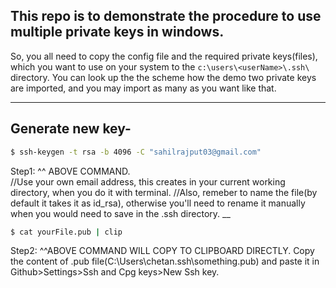 ## This repo is to demonstrate the procedure to use multiple private keys in windows.

So, you all need to copy the config file and the required private keys(files), which you want to use on your system to the `c:\users\<userName>\.ssh\` directory. You can look up the the scheme how the demo two private keys are imported, and you may import as many as you want like that.

***

## Generate new key-

```bash
$ ssh-keygen -t rsa -b 4096 -C "sahilrajput03@gmail.com"
```

Step1: ^^ ABOVE COMMAND.  
//Use your own email address, this creates in your current working directory, when you do it with terminal.
//Also, remeber to name the file(by default it takes it as id_rsa), otherwise you'll need to rename it manually when you would need to save in the .ssh directory.
__

```bash
$ cat yourFile.pub | clip
```

Step2: ^^ABOVE COMMAND WILL COPY TO CLIPBOARD DIRECTLY.
Copy the content of .pub file(C:\Users\chetan\.ssh\something.pub) and paste it in Github>Settings>Ssh and Cpg keys>New Ssh key.